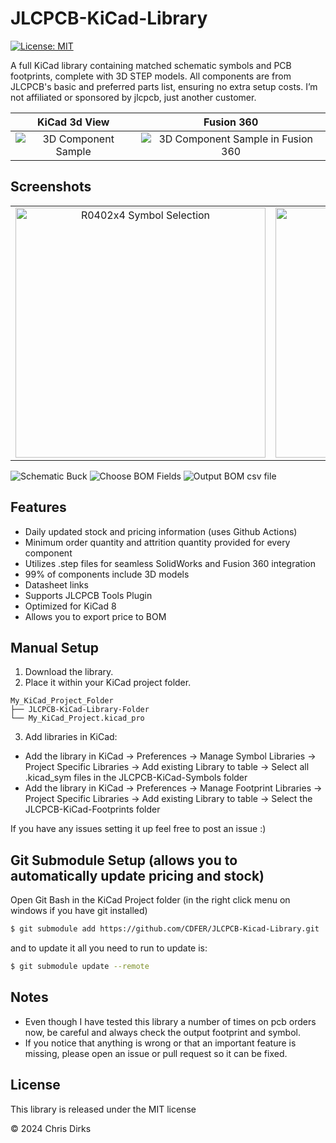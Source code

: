 # JLCPCB-KiCad-Library

[![License: MIT](https://img.shields.io/badge/License-MIT-green.svg)](https://opensource.org/licenses/MIT)

A full KiCad library containing matched schematic symbols and PCB footprints, complete with 3D STEP models. All components are from JLCPCB's basic and preferred parts list, ensuring no extra setup costs.  I’m not affiliated or sponsored by jlcpcb, just another customer.

| KiCad 3d View | Fusion 360 |
|:-------------------------:|:-------------------------:|
|![3D Component Sample](images/3D_Sample.avif)|![3D Component Sample in Fusion 360](images/3D_Sample_Fusion360.avif)|

## Screenshots

| | |
|:-------------------------:|:-------------------------:|
|<img width="400" alt="R0402x4 Symbol Selection" src="images/Choose_Symbol_R0402x4.avif">|<img width="400" alt="Boost Symbol Selection" src="images/Choose_Symbol_Boost.avif">|

![Schematic Buck](images/Schematic_Buck.avif)
![Choose BOM Fields](images/Choose_BOM.avif)
![Output BOM csv file](images/Output_BOM.avif)

## Features

* Daily updated stock and pricing information (uses Github Actions)
* Minimum order quantity and attrition quantity provided for every component
* Utilizes .step files for seamless SolidWorks and Fusion 360 integration
* 99% of components include 3D models
* Datasheet links
* Supports JLCPCB Tools Plugin
* Optimized for KiCad 8
* Allows you to export price to BOM

## Manual Setup

1. Download the library.
2. Place it within your KiCad project folder.

```
My_KiCad_Project_Folder
├── JLCPCB-KiCad-Library-Folder
└── My_KiCad_Project.kicad_pro
```

3. Add libraries in KiCad:

* Add the library in KiCad -> Preferences -> Manage Symbol Libraries -> Project Specific Libraries -> Add existing Library to table -> Select all .kicad_sym files in the JLCPCB-KiCad-Symbols folder
* Add the library in KiCad -> Preferences -> Manage Footprint Libraries -> Project Specific Libraries -> Add existing Library to table -> Select the JLCPCB-KiCad-Footprints folder

If you have any issues setting it up feel free to post an issue :)

## Git Submodule Setup (allows you to automatically update pricing and stock)

Open Git Bash in the KiCad Project folder (in the right click menu on windows if you have git installed)

```Bash
$ git submodule add https://github.com/CDFER/JLCPCB-Kicad-Library.git
```

and to update it all you need to run to update is:

```Bash
$ git submodule update --remote
```

## Notes

* Even though I have tested this library a number of times on pcb orders now, be careful and always check the output footprint and symbol.
* If you notice that anything is wrong or that an important feature is missing, please open an issue or pull request so it can be fixed.

## License

This library is released under the MIT license

© 2024 Chris Dirks
